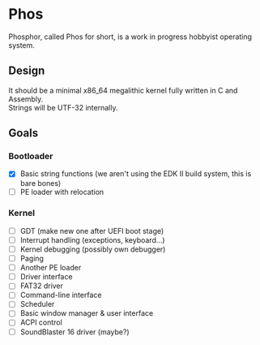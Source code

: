 # Phos
Phosphor, called Phos for short, is a work in progress hobbyist operating system.

## Design

It should be a minimal x86_64 megalithic kernel fully written in C and Assembly.\
Strings will be UTF-32 internally.

## Goals

### Bootloader

- [x] Basic string functions (we aren't using the EDK II build system, this is bare bones)
- [ ] PE loader with relocation

### Kernel

- [ ] GDT (make new one after UEFI boot stage)
- [ ] Interrupt handling (exceptions, keyboard...)
- [ ] Kernel debugging (possibly own debugger)
- [ ] Paging
- [ ] Another PE loader
- [ ] Driver interface
- [ ] FAT32 driver
- [ ] Command-line interface
- [ ] Scheduler
- [ ] Basic window manager & user interface
- [ ] ACPI control
- [ ] SoundBlaster 16 driver (maybe?)